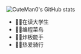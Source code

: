 
![CuteMan0's GitHub stats](https://github-readme-stats.vercel.app/api?username=CuteMan0&show_icons=true&bg_color=00000000)


* 👨‍🎓在读大学生
* 👨‍💻编程菜鸟
* 👨‍🔧炸板能手
* 🚴‍♂️热爱骑行
